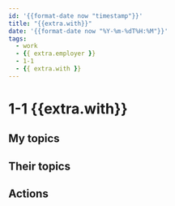 ```yaml
---
id: '{{format-date now "timestamp"}}'
title: "{{extra.with}}"
date: '{{format-date now "%Y-%m-%dT%H:%M"}}'
tags:
  - work
  - {{ extra.employer }}
  - 1-1
  - {{ extra.with }}
---
```


# 1-1 {{extra.with}}

## My topics

## Their topics

## Actions
